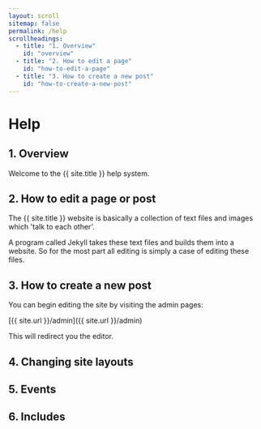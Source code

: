 ```yaml
---
layout: scroll
sitemap: false
permalink: /help
scrollheadings:
  - title: "1. Overview"
    id: "overview"
  - title: "2. How to edit a page"
    id: "how-to-edit-a-page"
  - title: "3. How to create a new post"
    id: "how-to-create-a-new-post"
---
```


# Help

## 1. Overview

Welcome to the {{ site.title }} help system.

## 2. How to edit a page or post

The {{ site.title }} website is basically a collection of text files and images which 'talk to each other'.

A program called Jekyll takes these text files and builds them into a website. So for the most part all editing is simply a case of editing these files.

## 3. How to create a new post

You can begin editing the site by visiting the admin pages:

[{{ site.url }}/admin]({{ site.url }}/admin)

This will redirect you the editor.

## 4. Changing site layouts

## 5. Events

## 6. Includes